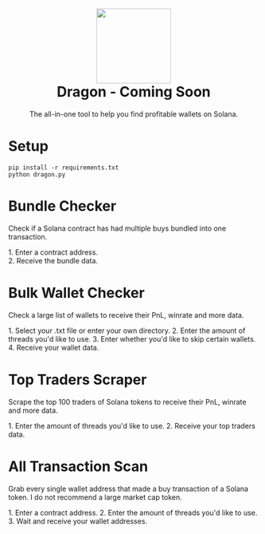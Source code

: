 <h1 align="center">
	<img src="https://i.imgur.com/Ok56fSu.png" width="150px"><br>
    Dragon - Coming Soon
</h1>
<p align="center">
	The all-in-one tool to help you find profitable wallets on Solana.
</p>

<h1 align="left">
Setup
</h1>

`
pip install -r requirements.txt
`
<br>
`
python dragon.py
`

<h1 align="left">
Bundle Checker 
</h1>
<p>Check if a Solana contract has had multiple buys bundled into one transaction.</p>
<p>
1. Enter a contract address.<br>
2. Receive the bundle data.
</p>

<h1 align="left">
Bulk Wallet Checker
</h1>
<p>Check a large list of wallets to receive their PnL, winrate and more data.</p>
<p>
1. Select your .txt file or enter your own directory.
2. Enter the amount of threads you'd like to use.
3. Enter whether you'd like to skip certain wallets.
4. Receive your wallet data.
</p>

<h1 align="left">
Top Traders Scraper
</h1>
<p>Scrape the top 100 traders of Solana tokens to receive their PnL, winrate and more data.</p>
<p>
1. Enter the amount of threads you'd like to use.
2. Receive your top traders data.
</p>

<h1 align="left">
All Transaction Scan
</h1>
<p>Grab every single wallet address that made a buy transaction of a Solana token. I do not recommend a large market cap token.</p>
<p>
1. Enter a contract address. 
2. Enter the amount of threads you'd like to use.
3. Wait and receive your wallet addresses.
</p>
